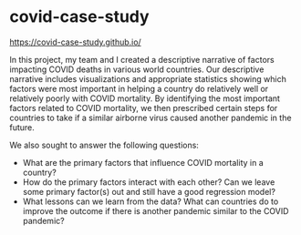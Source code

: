 # covid-case-study

https://covid-case-study.github.io/

In this project, my team and I created a descriptive narrative of factors impacting COVID deaths in various world countries.  Our descriptive narrative includes visualizations and appropriate statistics showing which factors were most important in helping a country do relatively well or relatively poorly with COVID mortality.  By identifying the most important factors related to COVID mortality, we then prescribed certain steps for countries to take if a similar airborne virus caused another pandemic in the future.

We also sought to answer the following questions:
* What are the primary factors that influence COVID mortality in a country?
* How do the primary factors interact with each other?  Can we leave some primary factor(s) out and still have a good regression model?
* What lessons can we learn from the data?  What can countries do to improve the outcome if there is another pandemic similar to the COVID pandemic?
